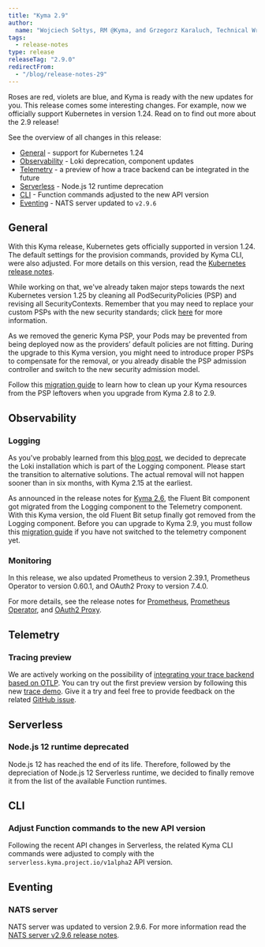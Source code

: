 ```yaml
---
title: "Kyma 2.9"
author:
  name: "Wojciech Sołtys, RM @Kyma, and Grzegorz Karaluch, Technical Writer @Kyma"
tags:
  - release-notes 
type: release 
releaseTag: "2.9.0"
redirectFrom:
  - "/blog/release-notes-29"
---
```


Roses are red, violets are blue, and Kyma is ready with the new updates for you. This release comes some interesting changes. For example, now we officially support Kubernetes in version 1.24. Read on to find out more about the 2.9 release!

<!-- overview -->

See the overview of all changes in this release:

- [General](#general) - support for Kubernetes 1.24
- [Observability](#observability) - Loki deprecation, component updates
- [Telemetry](#telemetry) - a preview of how a trace backend can be integrated in the future
- [Serverless](#serverless) - Node.js 12 runtime deprecation
- [CLI](#cli) - Function commands adjusted to the new API version
- [Eventing](#eventing) - NATS server updated to `v2.9.6`
## General

With this Kyma release, Kubernetes gets officially supported in version 1.24. The default settings for the provision commands, provided by Kyma CLI, were also adjusted. For more details on this version, read the [Kubernetes release notes](https://kubernetes.io/blog/2022/05/03/kubernetes-1-24-release-announcement/).

While working on that, we've already taken major steps towards the next Kubernetes version 1.25 by cleaning all PodSecurityPolicies (PSP) and revising all SecurityContexts. Remember that you may need to replace your custom PSPs with the new security standards; click [here](https://kubernetes.io/docs/tasks/configure-pod-container/migrate-from-psp/) for more information. 

As we removed the generic Kyma PSP, your Pods may be prevented from being deployed now as the providers’ default policies are not fitting. During the upgrade to this Kyma version, you might need to introduce proper PSPs to compensate for the removal, or you already disable the PSP admission controller and switch to the new security admission model.

Follow this [migration guide](https://github.com/kyma-project/kyma/blob/release-2.9/docs/migration-guide-2.8-2.9.md) to learn how to clean up your Kyma resources from the PSP leftovers when you upgrade from Kyma 2.8 to 2.9.

## Observability

### Logging 

As you've probably learned from this [blog post](https://kyma-project.io/blog/2022/11/2/loki-deprecation/), we decided to deprecate the Loki installation which is part of the Logging component. Please start the transition to alternative solutions. The actual removal will not happen sooner than in six months, with Kyma 2.15 at the earliest. 

As announced in the release notes for [Kyma 2.6](https://kyma-project.io/blog/2022/8/25/release-notes-26/#configurable-logging), the Fluent Bit component got migrated from the Logging component to the Telemetry component. With this Kyma version, the old Fluent Bit setup finally got removed from the Logging component. Before you can upgrade to Kyma 2.9, you must follow this [migration guide](https://kyma-project.io/docs/kyma/2.6/migration-guide-2.5-2.6) if you have not switched to the telemetry component yet. 

### Monitoring 

In this release, we also updated Prometheus to version 2.39.1, Prometheus Operator to version 0.60.1, and OAuth2 Proxy to version 7.4.0.

For more details, see the release notes for [Prometheus](https://github.com/prometheus/prometheus/releases/tag/v2.39.1), [Prometheus Operator](https://github.com/prometheus-operator/prometheus-operator/releases/tag/v0.60.1), and [OAuth2 Proxy](https://github.com/oauth2-proxy/oauth2-proxy/releases/tag/v7.4.0).
 
## Telemetry

### Tracing preview 

We are actively working on the possibility of [integrating your trace backend based on OTLP](https://github.com/kyma-project/kyma/issues/11231). You can try out the first preview version by following this new [trace demo](https://github.com/kyma-project/examples/tree/main/trace-demo). Give it a try and feel free to provide feedback on the related [GitHub issue](https://github.com/kyma-project/kyma/issues/11231).

## Serverless

### Node.js 12 runtime deprecated

Node.js 12 has reached the end of its life. Therefore, followed by the depreciation of Node.js 12 Serverless runtime, we decided to finally remove it from the list of the available Function runtimes. 

## CLI

### Adjust Function commands to the new API version

Following the recent API changes in Serverless, the related Kyma CLI commands were adjusted to comply with the `serverless.kyma.project.io/v1alpha2` API version.
## Eventing

### NATS server

NATS server was updated to version 2.9.6. For more information read the [NATS server v2.9.6 release notes](https://github.com/nats-io/nats-server/releases/tag/v2.9.6).
